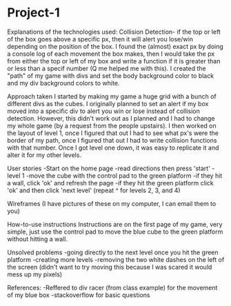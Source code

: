 # Project-1 

Explanations of the technologies used:
Collision Detection- if the top or left of the box goes above a specific px, then it will alert you lose/win depending on the position of the box. I found the (almost) exact px by doing a console log of each movement the box makes, then I would take the px from either the top or left of my box and write a function if it is greater than or less than a specif number (Q me helped me with this). I created the "path" of my game with divs and set the body background color to black and my div background colors to white. 


Approach taken
I started by making my game a huge grid with a bunch of different divs as the cubes. I originally planned to set an alert if my box moved into a specific div to alert you win or lose instead of collision detection. However, this didn't work out as I planned and I had to change my whole game (by a request from the people upstairs). I then worked on the layout of level 1, once I figured that out I had to see what px's were the border of my path, once I figured that out I had to write collision functions with that number. Once I got level one down, it was easy to replicate it and alter it for my other levels. 

User stories
-Start on the home page
    -read directions then press 'start'
-level 1
    -move the cube with the control pad to the green platform 
    -if they hit a wall, click 'ok' and refresh the page
    -if they hit the green platform click 'ok' and then click 'next level'
    (repeat ^ for levels 2, 3, and 4)


Wireframes
(I have pictures of these on my computer, I can email them to you)


How-to-use instructions
Instructions are on the first page of my game, very simple, just use the control pad to move the blue cube to the green platform without hitting a wall. 


Unsolved problems
-going directly to the next level once you hit the green platform
-creating more levels
-removing the two white dashes on the left of the screen (didn't want to try moving this because I was scared it would mess up my pixels)



References: 
-Reffered to div racer (from class example) for the movement of my blue box
-stackoverflow for basic questions 

